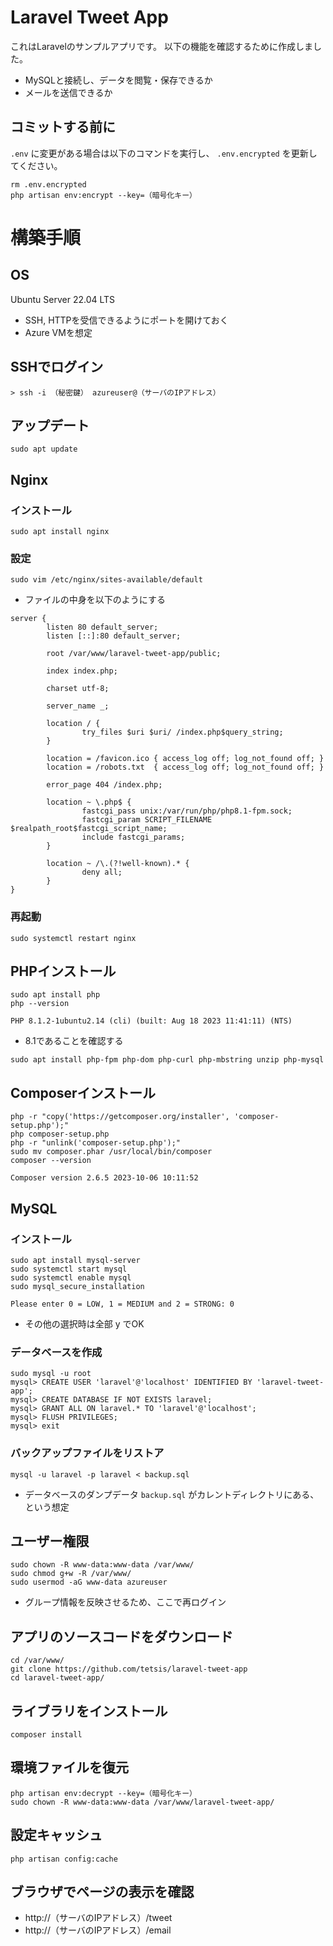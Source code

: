 # Laravel Tweet App
これはLaravelのサンプルアプリです。
以下の機能を確認するために作成しました。
- MySQLと接続し、データを閲覧・保存できるか
- メールを送信できるか

## コミットする前に
`.env` に変更がある場合は以下のコマンドを実行し、 `.env.encrypted` を更新してください。
```
rm .env.encrypted
php artisan env:encrypt --key=（暗号化キー）
```

# 構築手順
## OS
Ubuntu Server 22.04 LTS
- SSH, HTTPを受信できるようにポートを開けておく
- Azure VMを想定

## SSHでログイン
```
> ssh -i （秘密鍵） azureuser@（サーバのIPアドレス）
```

## アップデート
```
sudo apt update
```

## Nginx
### インストール
```
sudo apt install nginx
```

### 設定
```
sudo vim /etc/nginx/sites-available/default
```

- ファイルの中身を以下のようにする
```
server {
        listen 80 default_server;
        listen [::]:80 default_server;

        root /var/www/laravel-tweet-app/public;

        index index.php;

        charset utf-8;

        server_name _;

        location / {
                try_files $uri $uri/ /index.php$query_string;
        }

        location = /favicon.ico { access_log off; log_not_found off; }
        location = /robots.txt  { access_log off; log_not_found off; }

        error_page 404 /index.php;

        location ~ \.php$ {
                fastcgi_pass unix:/var/run/php/php8.1-fpm.sock;
                fastcgi_param SCRIPT_FILENAME $realpath_root$fastcgi_script_name;
                include fastcgi_params;
        }

        location ~ /\.(?!well-known).* {
                deny all;
        }
}
```

### 再起動
```
sudo systemctl restart nginx
```

## PHPインストール
```
sudo apt install php
php --version
```

```
PHP 8.1.2-1ubuntu2.14 (cli) (built: Aug 18 2023 11:41:11) (NTS)
```
- 8.1であることを確認する

```
sudo apt install php-fpm php-dom php-curl php-mbstring unzip php-mysql
```

## Composerインストール
```
php -r "copy('https://getcomposer.org/installer', 'composer-setup.php');"
php composer-setup.php
php -r "unlink('composer-setup.php');"
sudo mv composer.phar /usr/local/bin/composer
composer --version
```

```
Composer version 2.6.5 2023-10-06 10:11:52
```

## MySQL
### インストール
```
sudo apt install mysql-server
sudo systemctl start mysql
sudo systemctl enable mysql
sudo mysql_secure_installation
```

```
Please enter 0 = LOW, 1 = MEDIUM and 2 = STRONG: 0
```
- その他の選択時は全部 y でOK

### データベースを作成
```
sudo mysql -u root
mysql> CREATE USER 'laravel'@'localhost' IDENTIFIED BY 'laravel-tweet-app';
mysql> CREATE DATABASE IF NOT EXISTS laravel;
mysql> GRANT ALL ON laravel.* TO 'laravel'@'localhost';
mysql> FLUSH PRIVILEGES;
mysql> exit
```

### バックアップファイルをリストア
```
mysql -u laravel -p laravel < backup.sql
```
- データベースのダンプデータ `backup.sql` がカレントディレクトリにある、という想定

## ユーザー権限
```
sudo chown -R www-data:www-data /var/www/
sudo chmod g+w -R /var/www/
sudo usermod -aG www-data azureuser
```

- グループ情報を反映させるため、ここで再ログイン

## アプリのソースコードをダウンロード
```
cd /var/www/
git clone https://github.com/tetsis/laravel-tweet-app
cd laravel-tweet-app/
```

## ライブラリをインストール
```
composer install
```

## 環境ファイルを復元
```
php artisan env:decrypt --key=（暗号化キー）
sudo chown -R www-data:www-data /var/www/laravel-tweet-app/
```

## 設定キャッシュ
```
php artisan config:cache
```

## ブラウザでページの表示を確認
- http://（サーバのIPアドレス）/tweet
- http://（サーバのIPアドレス）/email